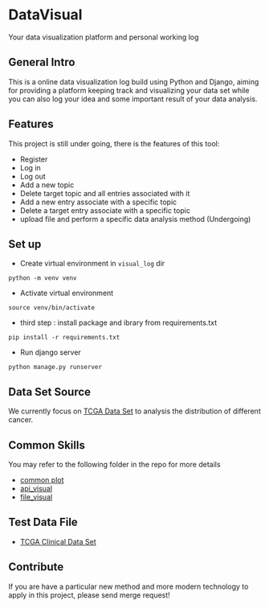 # DataVisual

Your data visualization platform and personal working log

## General Intro

This is a online data visualization log build using Python and Django, aiming for providing a platform keeping track and visualizing your data set while you can also log your idea and some important result of your data analysis.

## Features
This project is still under going, there is the features of this tool:

- Register
- Log in
- Log out
- Add a new topic
- Delete target topic and all entries associated with it
- Add a new entry associate with a specific topic
- Delete a target entry associate with a specific topic
- upload file and perform a specific data analysis method (Undergoing)

## Set up

- Create virtual environment in `visual_log` dir
```
python -m venv venv
```
- Activate virtual environment
```
source venv/bin/activate
```
- third step : install package and ibrary from requirements.txt
```
pip install -r requirements.txt
```
- Run django server
```
python manage.py runserver
```

## Data Set Source

We currently focus on [TCGA Data Set](https://www.cancer.gov/ccg/research/genome-sequencing/tcga) to analysis the distribution of different cancer.

## Common Skills

You may refer to the following folder in the repo for more details

- [common plot](mpl/)
- [api_visual](api_visual/python_repos.py)
- [file_visual](file_visual/)

## Test Data File

- [TCGA Clinical Data Set](TCGA/)

## Contribute

If you are have a particular new method and more modern technology to apply in this project, please send merge request!